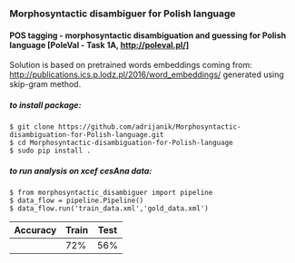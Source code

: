 ### Morphosyntactic disambiguer for Polish language
#### POS tagging - morphosyntactic disambiguation and guessing for Polish language [PoleVal - Task 1A, http://poleval.pl/]
Solution is based on pretrained words embeddings coming from: http://publications.ics.p.lodz.pl/2016/word_embeddings/ generated using skip-gram method.

##### to install package:
```
$ git clone https://github.com/adrijanik/Morphosyntactic-disambiguation-for-Polish-language.git
$ cd Morphosyntactic-disambiguation-for-Polish-language
$ sudo pip install .
```
##### to run analysis on xcef cesAna data:
```
$ from morphosyntactic_disambiguer import pipeline
$ data_flow = pipeline.Pipeline()
$ data_flow.run('train_data.xml','gold_data.xml')
```
| Accuracy  | Train | Test
| ------------- | ------------- | ----- |
|   | 72% | 56%  |
